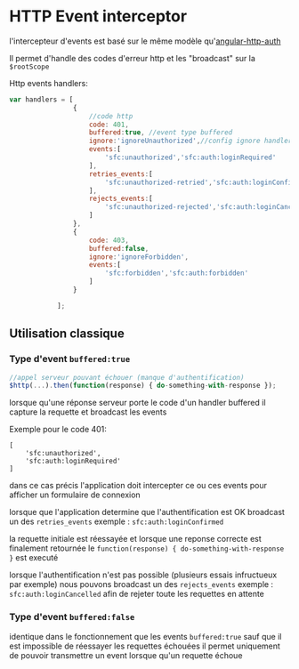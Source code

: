 # HTTP Event interceptor

l'intercepteur d'events est basé sur le même modèle qu'[angular-http-auth](https://github.com/witoldsz/angular-http-auth)

Il permet d'handle des codes d'erreur http et les "broadcast" sur la `$rootScope`

Http events handlers:

```js
var handlers = [
                { 
                    //code http 
                    code: 401, 
                    buffered:true, //event type buffered
                    ignore:'ignoreUnauthorized',//config ignore handler
                    events:[
                        'sfc:unauthorized','sfc:auth:loginRequired'
                    ],
                    retries_events:[
                        'sfc:unauthorized-retried','sfc:auth:loginConfirmed'
                    ],
                    rejects_events:[
                        'sfc:unauthorized-rejected','sfc:auth:loginCancelled'
                    ]
                },
                { 
                    code: 403, 
                    buffered:false,
                    ignore:'ignoreForbidden',
                    events:[
                        'sfc:forbidden','sfc:auth:forbidden'
                    ]
                }

            ];
```

## Utilisation classique

### Type d'event `buffered:true`

```js
//appel serveur pouvant échouer (manque d'authentification)
$http(...).then(function(response) { do-something-with-response });
```
lorsque qu'une réponse serveur porte le code d'un handler buffered il capture la requette et broadcast les events

Exemple pour le code 401:

```
[
    'sfc:unauthorized',
    'sfc:auth:loginRequired'
]
```

dans ce cas précis l'application doit intercepter ce ou ces events pour afficher un formulaire de connexion

lorsque que l'application determine que l'authentification est OK broadcast un des `retries_events` exemple : `sfc:auth:loginConfirmed`

la requette initiale est réessayée et lorsque une reponse correcte est finalement retournée le `function(response) { do-something-with-response }` est executé

lorsque l'authentification n'est pas possible (plusieurs essais infructueux par exemple) nous pouvons broadcast un des `rejects_events` exemple : `sfc:auth:loginCancelled` afin de rejeter toute les requettes en attente

### Type d'event `buffered:false`

identique dans le fonctionnement que les events `buffered:true` sauf que il est impossible de réessayer les requettes échouées il permet uniquement de pouvoir transmettre un event lorsque qu'un requette échoue